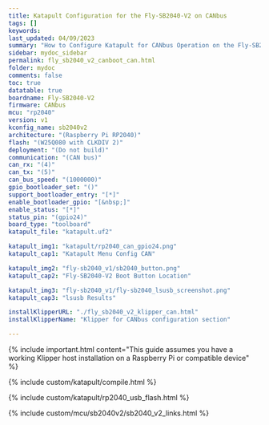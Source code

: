 ```yaml
---
title: Katapult Configuration for the Fly-SB2040-V2 on CANbus
tags: []
keywords: 
last_updated: 04/09/2023
summary: "How to Configure Katapult for CANbus Operation on the Fly-SB2040-V2"
sidebar: mydoc_sidebar
permalink: fly_sb2040_v2_canboot_can.html
folder: mydoc
comments: false
toc: true
datatable: true
boardname: Fly-SB2040-V2
firmware: CANbus
mcu: "rp2040"
version: v1
kconfig_name: sb2040v2
architecture: "(Raspberry Pi RP2040)"
flash: "(W25Q080 with CLKDIV 2)"
deployment: "(Do not build)"
communication: "(CAN bus)"
can_rx: "(4)"
can_tx: "(5)"
can_bus_speed: "(1000000)"
gpio_bootloader_set: "()"
support_bootloader_entry: "[*]"
enable_bootloader_gpio: "[&nbsp;]"
enable_status: "[*]"
status_pin: "(gpio24)"
board_type: "toolboard"
katapult_file: "katapult.uf2"

katapult_img1: "katapult/rp2040_can_gpio24.png"
katapult_cap1: "Katapult Menu Config CAN"

katapult_img2: "fly-sb2040_v1/sb2040_button.png"
katapult_cap2: "Fly-SB2040-V2 Boot Button Location"

katapult_img3: "fly-sb2040_v1/fly-sb2040_lsusb_screenshot.png"
katapult_cap3: "lsusb Results"

installKlipperURL: "./fly_sb2040_v2_klipper_can.html"
installKlipperName: "Klipper for CANbus configuration section"

---
```

{% include important.html content="This guide assumes you have a working Klipper host installation on a Raspberry Pi or compatible device" %}

{% include custom/katapult/compile.html %}

{% include custom/katapult/rp2040_usb_flash.html %}

{% include custom/mcu/sb2040v2/sb2040_v2_links.html %}
